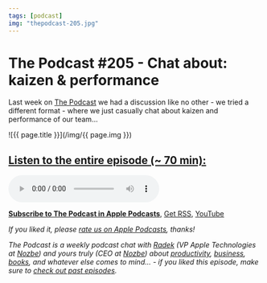 ```yaml
---
tags: [podcast]
img: "thepodcast-205.jpg"
---
```


# The Podcast #205 - Chat about: kaizen & performance

Last week on [The Podcast][p] we had a discussion like no other - we tried a different format - where we just casually chat about kaizen and performance of our team...

<!--More-->

![{{ page.title }}](/img/{{ page.img }})

## [Listen to the entire episode (~ 70 min):][e]

<audio controls>
<source src="https://files.nozbe.com/podcast/205.mp3" type="audio/mpeg">
</audio>

**[Subscribe to The Podcast in Apple Podcasts][i]**, [Get RSS][rss], [YouTube][y]

*If you liked it, please [rate us on Apple Podcasts][i], thanks!*

*The Podcast is a weekly podcast chat with [Radek][r] (VP Apple Technologies at [Nozbe][n]) and yours truly (CEO at [Nozbe][n]) about [productivity](/tag/productivity), [business](/tag/business), [books](/tag/books), and whatever else comes to mind... - if you liked this episode, make sure to [check out past episodes](/tag/podcast).*

[y]: https://www.youtube.com/channel/UCkWk8xKe3pq_87io7CXBCgQ
[rss]: https://thepodcast.fm/episodes?format=RSS
[e]: https://thepodcast.fm/episodes/205

[p]: https://thepodcast.fm/
[n]: https://nozbe.com/
[r]: https://radex.io/
[i]: https://itunes.apple.com/podcast/the-podcast/id1012329770
[o]: https://ipadonly.com

[pm]: http://productivemag.com/